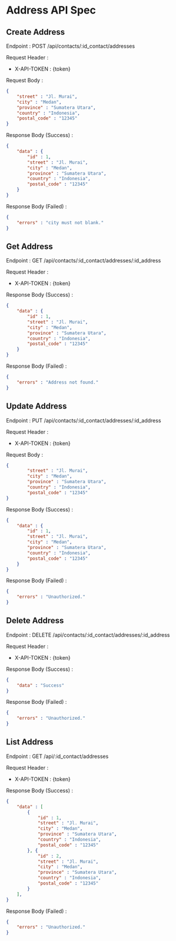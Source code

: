 # Address API Spec

## Create Address

Endpoint : POST /api/contacts/:id_contact/addresses

Request Header :

- X-API-TOKEN : {token}

Request Body :

```json
{
    "street" : "Jl. Murai",
    "city" : "Medan",
    "province" : "Sumatera Utara",
    "country" : "Indonesia",
    "postal_code" : "12345"
}
```

Response Body (Success) :

```json
{
    "data" : {
        "id" : 1,
        "street" : "Jl. Murai",
        "city" : "Medan",
        "province" : "Sumatera Utara",
        "country" : "Indonesia",
        "postal_code" : "12345"
    }
}
```

Response Body (Failed) :

```json
{
    "errors" : "city must not blank."
}
```

## Get Address

Endpoint : GET /api/contacts/:id_contact/addresses/:id_address

Request Header :

- X-API-TOKEN : {token}

Response Body (Success) :

```json
{
    "data" : {
        "id" : 1,
        "street" : "Jl. Murai",
        "city" : "Medan",
        "province" : "Sumatera Utara",
        "country" : "Indonesia",
        "postal_code" : "12345"
    }
}
```

Response Body (Failed) :

```json
{
    "errors" : "Address not found."
}
```

## Update Address

Endpoint : PUT /api/contacts/:id_contact/addresses/:id_address

Request Header :

- X-API-TOKEN : {token}

Request Body :

```json
{
        "street" : "Jl. Murai",
        "city" : "Medan",
        "province" : "Sumatera Utara",
        "country" : "Indonesia",
        "postal_code" : "12345"
}
```

Response Body (Success) :

```json
{
    "data" : {
        "id" : 1,
        "street" : "Jl. Murai",
        "city" : "Medan",
        "province" : "Sumatera Utara",
        "country" : "Indonesia",
        "postal_code" : "12345"
    }
}
```

Response Body (Failed) :

```json
{
    "errors" : "Unauthorized."
}
```

## Delete Address

Endpoint : DELETE /api/contacts/:id_contact/addresses/:id_address

Request Header :

- X-API-TOKEN : {token}

Response Body (Success) :

```json
{
    "data" : "Success"
}
```

Response Body (Failed) :

```json
{
    "errors" : "Unauthorized."
}
```

## List Address

Endpoint : GET /api/:id_contact/addresses

Request Header :

- X-API-TOKEN : {token}

Response Body (Success) :

```json
{
    "data" : [
        {
            "id" : 1,
            "street" : "Jl. Murai",
            "city" : "Medan",
            "province" : "Sumatera Utara",
            "country" : "Indonesia",
            "postal_code" : "12345"
        }, {
            "id" : 2,
            "street" : "Jl. Murai",
            "city" : "Medan",
            "province" : "Sumatera Utara",
            "country" : "Indonesia",
            "postal_code" : "12345"
        }
    ],
}
```

Response Body (Failed) :

```json
{
    "errors" : "Unauthorized."
}
```
